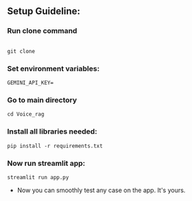 ## Setup Guideline:

### Run clone command
```

git clone 

```


### Set environment variables:

```
GEMINI_API_KEY=

```


### Go to main directory 

```
cd Voice_rag
```


### Install all libraries needed:

```
pip install -r requirements.txt
```


### Now run streamlit app:

```
streamlit run app.py

```


- Now you can smoothly test any case on the app. It's yours.
